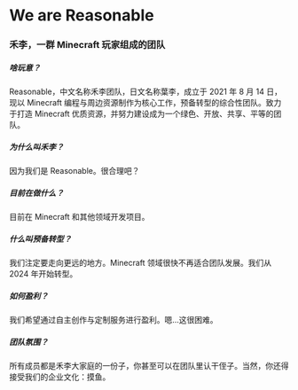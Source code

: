 # We are Reasonable
### 禾李，一群 Minecraft 玩家组成的团队    

##### 啥玩意？
Reasonable，中文名称禾李团队，日文名称葉李，成立于 2021 年 8 月 14 日，现以 Minecraft 编程与周边资源制作为核心工作，预备转型的综合性团队。致力于打造 Minecraft 优质资源，并努力建设成为一个绿色、开放、共享、平等的团队。

##### 为什么叫禾李？
因为我们是 Reasonable。很合理吧？

##### 目前在做什么？
目前在 Minecraft 和其他领域开发项目。

##### 什么叫预备转型？
我们注定要走向更远的地方。Minecraft 领域很快不再适合团队发展。我们从 2024 年开始转型。

##### 如何盈利？
我们希望通过自主创作与定制服务进行盈利。嗯...这很困难。

##### 团队氛围？
所有成员都是禾李大家庭的一份子，你甚至可以在团队里认干侄子。当然，你还得接受我们的企业文化：摸鱼。
